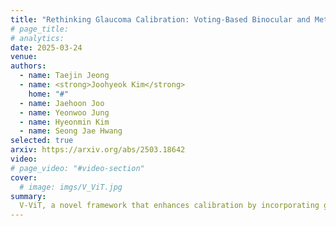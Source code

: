 ```yaml
---
title: "Rethinking Glaucoma Calibration: Voting-Based Binocular and Metadata Integration"
# page_title: 
# analytics: 
date: 2025-03-24
venue: 
authors:
  - name: Taejin Jeong
  - name: <strong>Joohyeok Kim</strong>
    home: "#"
  - name: Jaehoon Joo
  - name: Yeonwoo Jung
  - name: Hyeonmin Kim
  - name: Seong Jae Hwang
selected: true
arxiv: https://arxiv.org/abs/2503.18642
video: 
# page_video: "#video-section"
cover:
  # image: imgs/V_ViT.jpg
summary:
  V-ViT, a novel framework that enhances calibration by incorporating glaucoma-specific characteristics. 
---
```

